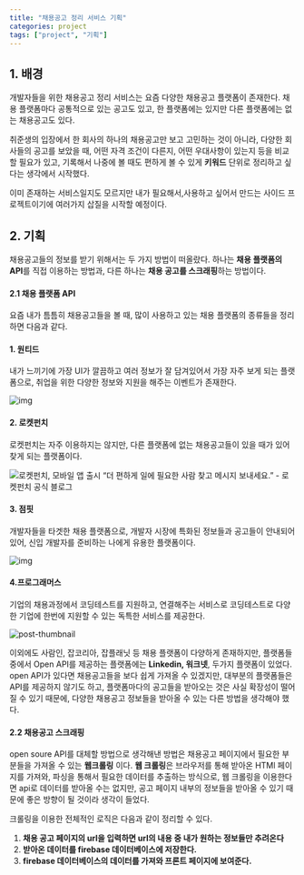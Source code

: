 ```yaml
---
title: "채용공고 정리 서비스 기획"
categories: project
tags: ["project", "기획"]
---
```


## 1. 배경

개발자들을 위한 채용공고 정리 서비스는 요즘 다양한 채용공고 플랫폼이 존재한다. 채용 플랫폼마다 공통적으로 있는 공고도 있고, 한 플랫폼에는 있지만 다른 플랫폼에는 없는 채용공고도 있다.

취준생의 입장에서 한 회사의 하나의 채용공고만 보고 고민하는 것이 아니라, 다양한 회사들의 공고를 보았을 때, 어떤 자격 조건이 다른지, 어떤 우대사항이 있는지 등을 비교할 필요가 있고, 기록해서 나중에 볼 때도 편하게 볼 수 있게 <b>키워드</b> 단위로 정리하고 싶다는 생각에서 시작했다.

이미 존재하는 서비스일지도 모르지만 내가 필요해서,사용하고 싶어서 만드는 사이드 프로젝트이기에 여러가지 삽질을 시작할 예정이다.

## 2. 기획

채용공고들의 정보를 받기 위해서는 두 가지 방법이 떠올랐다. 하나는 <b>채용 플랫폼의 API</b>를 직접 이용하는 방법과, 다른 하나는 <b>채용 공고를 스크래핑</b>하는 방법이다.



#### 2.1 채용 플랫폼 API

요즘 내가 틈틈히 채용공고들을 볼 때, 많이 사용하고 있는 채용 플랫폼의 종류들을 정리하면 다음과 같다.

#### 1. 원티드

내가 느끼기에 가장 UI가 깔끔하고 여러 정보가 잘 담겨있어서 가장 자주 보게 되는 플랫폼으로, 취업을 위한 다양한 정보와 지원을 해주는 이벤트가 존재한다.

![img](https://blog.kakaocdn.net/dn/br7AFo/btrc9d7Zpzo/a5BnKsDB3Vltlp06x3oZlK/img.png)

#### 2. 로켓펀치

로켓펀치는 자주 이용하지는 않지만, 다른 플랫폼에 없는 채용공고들이 있을 때가 있어 찾게 되는 플랫폼이다.



![로켓펀치, 모바일 앱 출시 “더 편하게 일에 필요한 사람 찾고 메시지 보내세요.” - 로켓펀치 공식 블로그](https://blog.rocketpunch.com/wp-content/uploads/2020/03/%EB%A1%9C%EC%BC%93%ED%8E%80%EC%B9%98_%EC%95%B1%EC%B6%9C%EC%8B%9C1.jpg)



#### 3. 점핏

개발자들을 타겟한 채용 플랫폼으로, 개발자 시장에 특화된 정보들과 공고들이 안내되어 있어, 신입 개발자를 준비하는 나에게 유용한 플랫폼이다.

![img](https://image.edaily.co.kr/images/photo/files/NP/S/2021/03/PS21030500386.jpg)



#### 4.**프로그래머스**

 기업의 채용과정에서 코딩테스트를 지원하고, 연결해주는 서비스로 코딩테스트로 다양한 기업에 한번에 지원할 수 있는 독특한 서비스를 제공한다.

![post-thumbnail](https://velog.velcdn.com/images/dev-redo/post/3eac3adc-518e-4f37-a329-9e0053080a44/image.jpg)

이외에도 사람인, 잡코리아, 잡플래닛 등 채용 플랫폼이 다양하게 존재하지만, 플랫폼들 중에서 Open API를 제공하는 플랫폼에는 **Linkedin, 워크넷**, 두가지 플랫폼이 있었다. open API가 있다면 채용공고들을 보다 쉽게 가져올 수 있겠지만, 대부분의 플랫폼들은 API를 제공하지 않기도 하고, 플랫폼마다의 공고들을 받아오는 것은 사실 확장성이 떨어질 수 있기 때문에, 다양한 채용공고 정보들을 받아올 수 있는 다른 방법을 생각해야 했다.



#### 2.2 채용공고 스크래핑

open soure API를 대체할 방법으로 생각해낸 방법은 채용공고 페이지에서 필요한 부분들을 가져올 수 있는  **웹크롤링** 이다. <b>웹 크롤링</b>은 브라우저를 통해 받아온 HTMl 페이지를 가져와, 파싱을 통해서 필요한 데이터를 추출하는 방식으로, 웹 크롤링을 이용한다면 api로 데이터를 받아올 수는 없지만, 공고 페이지 내부의 정보들을 받아올 수 있기 때문에 좋은 방향이 될 것이라 생각이 들었다.



크롤링을 이용한 전체적인 로직은 다음과 같이 정리할 수 있다.

1. **채용 공고 페이지의 url을 입력하면 url의 내용 중 내가 원하는 정보들만 추려온다**
2.  **받아온 데이터를 firebase 데이터베이스에 저장한다.** 
3. **firebase 데이터베이스의 데이터를 가져와 프론트 페이지에 보여준다.**



